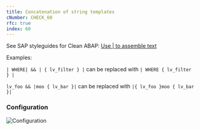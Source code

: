 ```yaml
---
title: Concatenation of string templates
cNumber: CHECK_60
rfc: true
index: 60
---
```


See SAP styleguides for Clean ABAP: [Use | to assemble text](https://github.com/SAP/styleguides/blob/master/clean-abap/CleanABAP.md#use--to-assemble-text)

Examples:

`| WHERE| && | { lv_filter } |` can be replaced with `| WHERE { lv_filter } |`

`lv_foo && |moo { lv_bar }|` can be replaced with `|{ lv_foo }moo { lv_bar }|`

### Configuration
![Configuration](/img/default_conf.png)
